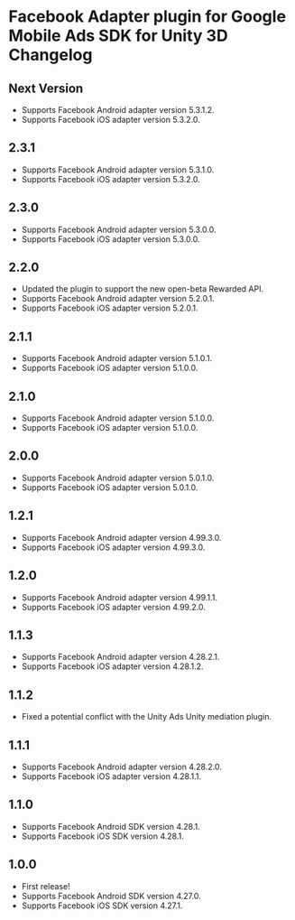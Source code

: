 # Facebook Adapter plugin for Google Mobile Ads SDK for Unity 3D Changelog

## Next Version
- Supports Facebook Android adapter version 5.3.1.2.
- Supports Facebook iOS adapter version 5.3.2.0.

## 2.3.1
- Supports Facebook Android adapter version 5.3.1.0.
- Supports Facebook iOS adapter version 5.3.2.0.

## 2.3.0
- Supports Facebook Android adapter version 5.3.0.0.
- Supports Facebook iOS adapter version 5.3.0.0.

## 2.2.0
- Updated the plugin to support the new open-beta Rewarded API.
- Supports Facebook Android adapter version 5.2.0.1.
- Supports Facebook iOS adapter version 5.2.0.1.

## 2.1.1
- Supports Facebook Android adapter version 5.1.0.1.
- Supports Facebook iOS adapter version 5.1.0.0.

## 2.1.0
- Supports Facebook Android adapter version 5.1.0.0.
- Supports Facebook iOS adapter version 5.1.0.0.

## 2.0.0
- Supports Facebook Android adapter version 5.0.1.0.
- Supports Facebook iOS adapter version 5.0.1.0.

## 1.2.1
- Supports Facebook Android adapter version 4.99.3.0.
- Supports Facebook iOS adapter version 4.99.3.0.

## 1.2.0
- Supports Facebook Android adapter version 4.99.1.1.
- Supports Facebook iOS adapter version 4.99.2.0.

## 1.1.3
- Supports Facebook Android adapter version 4.28.2.1.
- Supports Facebook iOS adapter version 4.28.1.2.

## 1.1.2
- Fixed a potential conflict with the Unity Ads Unity mediation plugin.

## 1.1.1
- Supports Facebook Android adapter version 4.28.2.0.
- Supports Facebook iOS adapter version 4.28.1.1.

## 1.1.0
- Supports Facebook Android SDK version 4.28.1.
- Supports Facebook iOS SDK version 4.28.1.

## 1.0.0
- First release!
- Supports Facebook Android SDK version 4.27.0.
- Supports Facebook iOS SDK version 4.27.1.
